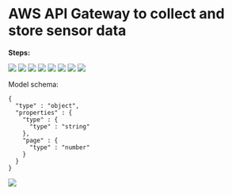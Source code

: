 # AWS API Gateway to collect and store sensor data

<b>Steps:</b>  

<img src=https://github.com/RubensZimbres/Repo-2018/blob/master/AWS%20API%20Gateway/Pictures/overview.png>  

<img src=https://github.com/RubensZimbres/Repo-2018/blob/master/AWS%20API%20Gateway/Pictures/POST.png>  

<img src=https://github.com/RubensZimbres/Repo-2018/blob/master/AWS%20API%20Gateway/Pictures/POST_Method_Request.png>  

<img src=https://github.com/RubensZimbres/Repo-2018/blob/master/AWS%20API%20Gateway/Pictures/POST_Integration_Request1.png>  

<img src=https://github.com/RubensZimbres/Repo-2018/blob/master/AWS%20API%20Gateway/Pictures/POST_Integration_Request2.png>  

<img src=https://github.com/RubensZimbres/Repo-2018/blob/master/AWS%20API%20Gateway/Pictures/POST_Integration_Response.png>  

<img src=https://github.com/RubensZimbres/Repo-2018/blob/master/AWS%20API%20Gateway/Pictures/POST_Method_Response.png>  

<img src=https://github.com/RubensZimbres/Repo-2018/blob/master/AWS%20API%20Gateway/Pictures/Model_Schema.png>  

Model schema:  

```
{
  "type" : "object",
  "properties" : {
    "type" : {
      "type" : "string"
    },
    "page" : {
      "type" : "number"
    }
  }
}
```  

<img src=https://github.com/RubensZimbres/Repo-2018/blob/master/AWS%20API%20Gateway/Pictures/API_Gateway_Success.png>  

